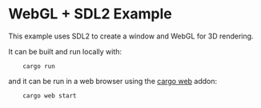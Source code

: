 # WebGL + SDL2 Example

This example uses SDL2 to create a window and WebGL for 3D rendering.

It can be built and run locally with:

```
    cargo run
```

and it can be run in a web browser using the [cargo
web](https://github.com/koute/cargo-web) addon:

```
    cargo web start
```
